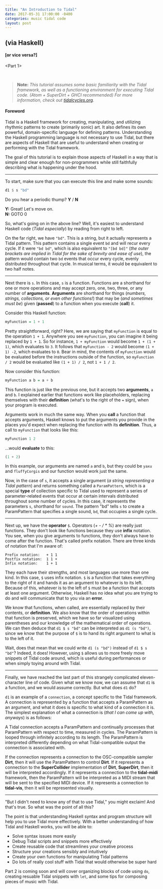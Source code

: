```yaml
---
title: "An Introduction to Tidal"
date: 2017-05-31 17:00:00 -0400
categories: music tidal code
layout: post
---
```

## (via Haskell)
#### [or vice versa?]
<Part 1>


<br/>

> **Note:** _This tutorial assumes some basic familiarity with the Tidal framework, as well as a functioning environment for executing Tidal code. (Atom + SuperDirt + GHCI recommended) For more information, check out [tidalcycles.org](http://tidalcycles.org/)._

#### **Foreword**
Tidal is a Haskell framework for creating, manipulating, and utilizing rhythmic patterns to create (primarily sonic) art. It also defines its own powerful, domain-specific language for defining patterns. Understanding the Haskell programming language is not necessary to use Tidal, but there are aspects of Haskell that are useful to understand when creating or performing with the Tidal framework.

The goal of this tutorial is to explain those aspects of Haskell in a way that is simple and clear enough for non-programmers while still faithfully describing what is happening under the hood.

---

To start, make sure that you can execute this line and make some sounds:

```haskell
d1 $ s "bd"
```

Do you hear a periodic thump? **Y** / **N**

**Y:** Great! Let's move on.<br/>**N:** GOTO 0

So, what's going on in the above line? Well, it's easiest to understand Haskell code (*Tidal especially*) by reading from right to left.

On the far right, we have `"bd"`. This is a string, but it actually represents a Tidal pattern. This pattern contains a single event `bd` and will recur every cycle. If it were `"bd bd"`, which is also equivalent to `"[bd bd]"` (*the outer brackets are implied in Tidal for the sake of brevity and ease of use*), the pattern would contain two `bd` events that occur every cycle, evenly distributed throughout that cycle. In musical terms, it would be equivalent to two half notes.

---

Next there is `s`. In this case, `s` is a function. Functions are a shorthand for one or more operations and may accept zero, one, two, three, or any number of **arguments**. **Arguments** are shorthand for things (*numbers, strings, collections, or even other functions!*) that may be (*and sometimes must be*) given (**passed**) to a function when you execute (**call**) it.

Consider this Haskell function:

```haskell
myFunction = 1 + 1
```

Pretty straightforward, right? Here, we are saying that `myFunction` is equal to the operation `1 + 1`. Anywhere you see `myFunction`, you can imagine it being replaced by `1 + 1`. So for instance, `1 + myFunction` would become `1 + (1 + 1)`, which evaluates to `3`. It follows that `myFunction - 2` would become `(1 + 1) -2`, which evaluates to `0`. Bear in mind, the contents of `myFunction` would be evaluated before the instructions outside of the function, so `myFunction / 2` would be evaluated like `(1 + 1) / 2`, not `1 + 1 / 2`.

Now consider this function:

```haskell
myFunction a b = a + b
```

This function is just like the previous one, but it accepts two **arguments**, `a` and `b`. I explained earlier that functions work like placeholders, replacing themselves with their **definition** (what's to the right of the `=` sign), when your program is executed.

Arguments work in much the same way. When you **call** a function that accepts arguments, Haskell knows to put the arguments you provide in the places you'd expect when replacing the function with its **definition**. Thus, a call to `myFunction` that looks like this:

```haskell
myFunction 1 2
```

...would **evaluate** to this:

```haskell
(1 + 2)
```

In this example, our arguments are named `a` and `b`, but they could be `yaxu` and `fluffyCorgis` and our function would work just the same.

Now, in the case of `s`, it accepts a single argument (*a string representing a Tidal pattern*) and returns something called a `ParamPattern`, which is a special **type** of collection specific to Tidal used to represent a series of parameter-related events that occur at certain intervals distributed throughout some number of cycles. In this case, it represents the parameters `s`, shorthand for `sound`. The pattern "bd" tells `s` to create a ParamPattern that specifies a single sound, `bd`, that occupies a single cycle.

---

Next up, we have the **operator** `$`. Operators (*+ - / * %*) are really just functions. They don't look like functions because they use **infix** notation. You see, when you give arguments to functions, they don't always have to come after the function. That's called prefix notation. There are three kinds of notation that I'm aware of:

```
Prefix notation:   + 1 1
Postfix notation:  1 1 +
Infix notation:    1 + 1
```

They each have their strengths, and most languages use more than one kind. In this case, `$` uses infix notation. `$` is a function that takes everything to the right of it and hands it as an argument to whatever is to its left. Because of this, whatever is to the left of `$` must be a function that accepts at least one argument. Otherwise, Haskell has no idea what you are trying to do and will communicate that to you via an **error**.

We know that functions, when called, are essentially replaced by their contents, or **definition**. We also know that the order of operations within that function is preserved, which we have so far visualized using parentheses and our knowledge of the mathematical order of operations. We can then deduce that `d1 $ s "bd"` can be interpreted as `d1 (s "bd")`, since we know that the purpose of `$` is to hand its right argument to what is to the left of it.

Wait, does that mean that we could write `d1 (s "bd")` instead of `d1 $ s "bd"`? Indeed, it does! However, using `$` allows us to more freely move snippets of Tidal code around, which is useful during performances or when simply toying around with Tidal.

---

Finally, we have reached the last part of this strangely complicated eleven-character line of code. Given what we know now, we can assume that `d1` is a function, and we would assume correctly. But what does `d1` do?

`d1` is an example of a `connection`, a concept specific to the Tidal framework. A connection is represented by a function that accepts a ParamPattern as an argument, and what it does is specific to what kind of a connection it is. The simplest explanation of what a connection is (*that I can come up with, anyways*) is as follows:

A Tidal connection accepts a ParamPattern and continually processes that ParamPattern with respect to time, measured in cycles. The ParamPattern is looped through infinitely according to its length. The ParamPattern is interpreted differently depending on what Tidal-compatible output the connection is associated with.

If the connection represents a connection to the OSC-compatible sampler **Dirt**, then it will use the ParamPattern to control **Dirt**. If it represents a connection to the **SuperCollider** implementation of **Dirt**, **SuperDirt**, then it will be interpreted accordingly. If it represents a connection to the **tidal-midi** framework, then the ParamPattern will be interpreted as a MIDI stream that will be sent to the specified MIDI device. If it represents a connection to **tidal-vis**, then it will be represented visually.

---

"But I didn't need to know any of that to use Tidal," you might exclaim! And that's true. So what was the point of all this?

The point is that understanding Haskell syntax and program structure will help you to use Tidal more effectively. With a better understanding of how Tidal and Haskell works, you will be able to:

+ Solve syntax issues more easily
+ Debug Tidal scripts and snippets more effectively
+ Create reusable code that streamlines your creative process
+ Structure your creations sensibly and intuitively
+ Create your own functions for manipulating Tidal patterns
+ Do lots of really cool stuff with Tidal that would otherwise be super hard

Part 2 is coming soon and will cover organizing blocks of code using `do`, creating resuable Tidal snippets with `let`, and some tips for composing pieces of music with Tidal.
